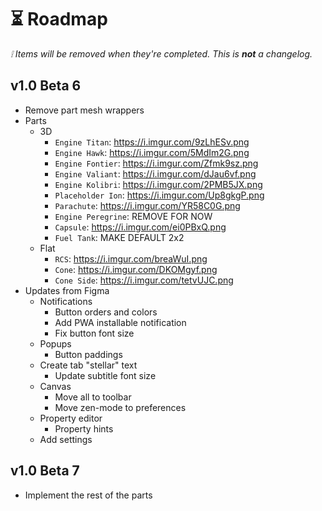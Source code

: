 # ⏳ Roadmap

_❕ Items will be removed when they're completed. This is **not** a changelog._

## v1.0 Beta 6

- Remove part mesh wrappers
- Parts
  - 3D
    - `Engine Titan`: https://i.imgur.com/9zLhESv.png
    - `Engine Hawk`: https://i.imgur.com/5MdIm2G.png
    - `Engine Fontier`: https://i.imgur.com/Zfmk9sz.png
    - `Engine Valiant`: https://i.imgur.com/dJau6vf.png
    - `Engine Kolibri`: https://i.imgur.com/2PMB5JX.png
    - `Placeholder Ion`: https://i.imgur.com/Up8gkgP.png
    - `Parachute`: https://i.imgur.com/YR58C0G.png
    - `Engine Peregrine`: REMOVE FOR NOW
    - `Capsule`: https://i.imgur.com/ei0PBxQ.png
    - `Fuel Tank`: MAKE DEFAULT 2x2
  - Flat
    - `RCS`: https://i.imgur.com/breaWuI.png
    - `Cone`: https://i.imgur.com/DKOMgyf.png
    - `Cone Side`: https://i.imgur.com/tetvUJC.png
- Updates from Figma
  - Notifications
    - Button orders and colors
    - Add PWA installable notification
    - Fix button font size
  - Popups
    - Button paddings
  - Create tab "stellar" text
    - Update subtitle font size
  - Canvas
    - Move all to toolbar
    - Move zen-mode to preferences
  - Property editor
    - Property hints
  - Add settings

## v1.0 Beta 7

- Implement the rest of the parts
